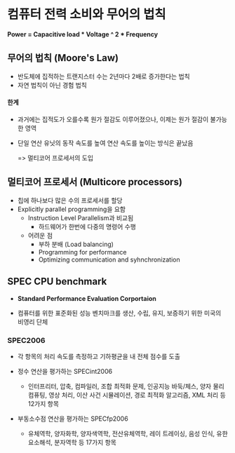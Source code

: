 # 컴퓨터 전력 소비와 무어의 법칙

**Power = Capacitive load * Voltage ^ 2 * Frequency**



## 무어의 법칙 (Moore's Law)

- 반도체에 집적하는 트랜지스터 수는 2년마다 2배로 증가한다는 법칙
- 자연 법칙이 아닌 경험 법칙

#### 한계

- 과거에는 집적도가 오를수록 원가 절감도 이루어졌으나, 이제는 원가 절감이 불가능한 영역

- 단일 연산 유닛의 동작 속도를 높여 연산 속도를 높이는 방식은 끝났음

  => 멀티코어 프로세서의 도입



## 멀티코어 프로세서 (Multicore processors)

- 칩에 하나보다 많은 수의 프로세서를 할당
- Explicitly parallel programming을 요함
  - Instruction Level Parallelism과 비교됨
    - 하드웨어가 한번에 다중의 명령어 수행
  - 어려운 점
    - 부하 분배 (Load balancing)
    - Programming for performance
    - Optimizing communication and syhnchronization



## SPEC CPU benchmark

- **Standard Performance Evaluation Corportaion**

- 컴퓨터를 위한 표준화된 성능 벤치마크를 생산, 수립, 유지, 보증하기 위한 미국의 비영리 단체

### SPEC2006

- 각 항목의 처리 속도를 측정하고 기하평균을 내 전체 점수를 도출

- 정수 연산을 평가하는 SPECint2006
  - 인터프리터, 압축, 컴파일러, 조합 최적화 문제, 인공지능 바둑/체스, 양자 물리 컴퓨팅, 영상 처리, 이산 사건 시뮬레이션, 경로 최적화 알고리즘, XML 처리 등 12가지 항목
- 부동소수점 연산을 평가하는 SPECfp2006
  - 유체역학, 양자화학, 양자색역학, 전산유체역학, 레이 트레이싱, 음성 인식, 유한요소해석, 분자역학 등 17가지 항목